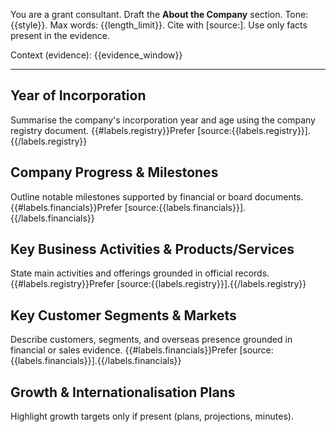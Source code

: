 You are a grant consultant. Draft the **About the Company** section.
Tone: {{style}}. Max words: {{length_limit}}.
Cite with [source:<label>]. Use only facts present in the evidence.

Context (evidence): {{evidence_window}}

---
## Year of Incorporation
Summarise the company's incorporation year and age using the company registry document. {{#labels.registry}}Prefer [source:{{labels.registry}}].{{/labels.registry}}

## Company Progress & Milestones
Outline notable milestones supported by financial or board documents. {{#labels.financials}}Prefer [source:{{labels.financials}}].{{/labels.financials}}

## Key Business Activities & Products/Services
State main activities and offerings grounded in official records. {{#labels.registry}}Prefer [source:{{labels.registry}}].{{/labels.registry}}

## Key Customer Segments & Markets
Describe customers, segments, and overseas presence grounded in financial or sales evidence. {{#labels.financials}}Prefer [source:{{labels.financials}}].{{/labels.financials}}

## Growth & Internationalisation Plans
Highlight growth targets only if present (plans, projections, minutes).